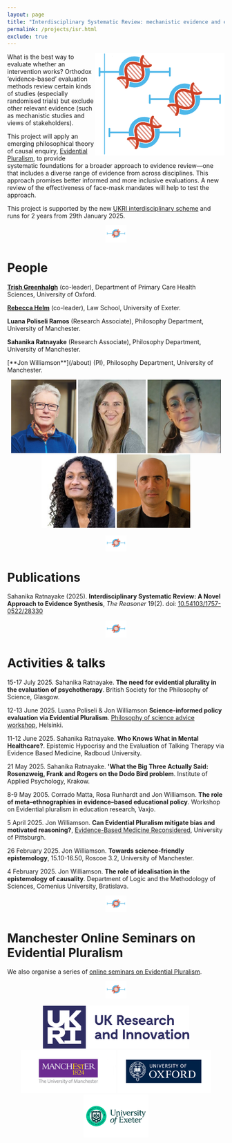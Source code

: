 ```yaml
---
layout: page
title: "Interdisciplinary Systematic Review: mechanistic evidence and epistemic justice"
permalink: /projects/isr.html
exclude: true
---
```


<img style="float: right;" src="images/ISR.jpg" alt="" width="300"  />What is the best way to evaluate whether an intervention works? Orthodox ‘evidence-based’ evaluation methods review certain kinds of studies (especially randomised trials) but exclude other relevant evidence (such as mechanistic studies and views of stakeholders). 

This project will apply an emerging philosophical theory of causal enquiry, [Evidential Pluralism](https://blogs.kent.ac.uk/evidential-pluralism/), to provide systematic foundations for a broader approach to evidence review—one that includes a diverse range of evidence from across disciplines. This approach promises better informed and more inclusive evaluations. A new review of the effectiveness of face-mask mandates will help to test the approach. 

This project is supported by the new [UKRI interdisciplinary scheme](https://www.ukri.org/news/first-projects-from-ukris-new-interdisciplinary-scheme-announced/) and runs for 2 years from 29th January 2025. 


<center>
<a href="images/divider-horizontal.jpg"><img  src="images/divider-horizontal.jpg" alt="" width="50"  border="0" /></a>
</center>

# People

[**Trish Greenhalgh**](https://www.phc.ox.ac.uk/team/trish-greenhalgh) (co-leader), Department of Primary Care Health Sciences, University of Oxford.

[**Rebecca Helm**](https://law.exeter.ac.uk/people/profile/index.php?web_id=helm) (co-leader), Law School, University of Exeter.

**Luana Poliseli Ramos** (Research Associate), Philosophy Department, University of Manchester.

**Sahanika Ratnayake** (Research Associate), Philosophy Department, University of Manchester.

<!--<img style="float: right;" src="/images/jw.jpg" alt="" width="100"  />-->[**Jon Williamson**](/about) (PI), Philosophy Department, University of Manchester.


<center>
<p> <a href="https://www.phc.ox.ac.uk/team/trish-greenhalgh"><img class="wp-image-2222 alignnone" src="images/tg.jpg" alt="Trish Greenhalgh" height="170" /></a> <a href="https://law.exeter.ac.uk/people/profile/index.php?web_id=helm"><img src="images/rh.jpg" alt="Rebecca Helm" height="170" /></a> <img src="images/lp.jpg" alt="Luana Poliseli" height="170" /> <img src="images/sr.jpg" alt="Sahanika Ratnayake" height="170" /> <a href="/about" target="_blank" rel="noopener noreferrer"><img src="/images/jw.jpg" alt="Jon Williamson" height="170" /></a> </p>
</center>

<center>
<a href="images/divider-horizontal.jpg"><img  src="images/divider-horizontal.jpg" alt="" width="50"   border="0" /></a>
</center>

# Publications

Sahanika Ratnayake (2025). **Interdisciplinary Systematic Review: A Novel Approach to Evidence Synthesis**, _The Reasoner_ 19(2). doi: [10.54103/1757-0522/28330](https://doi.org/10.54103/1757-0522/28330)

<center>
<a href="images/divider-horizontal.jpg"><img  src="images/divider-horizontal.jpg" alt="" width="50"   border="0" /></a>
</center>


# Activities & talks

15-17 July 2025. Sahanika Ratnayake. **The need for evidential plurality in the evaluation of psychotherapy**. British Society for the Philosophy of Science, Glasgow.

12-13 June 2025. Luana Poliseli & Jon Williamson **Science-informed policy evaluation via Evidential Pluralism**. [Philosophy of science advice workshop](https://scientificadvice.eu/events/philosophy-of-science-advice-workshop/), Helsinki.

11-12 June 2025. Sahanika Ratnayake. **Who Knows What in Mental Healthcare?**. Epistemic Hypocrisy and the Evaluation of Talking Therapy via Evidence Based Medicine, Radboud University.

21 May 2025. Sahanika Ratnayake. **'What the Big Three Actually Said: Rosenzweig, Frank and Rogers on the Dodo Bird problem**. Institute of Applied Psychology, Krakow.

8-9 May 2005. Corrado Matta, Rosa Runhardt and Jon Williamson. **The role of meta–ethnographies in evidence–based educational policy**. Workshop on Evidential pluralism in education research, Vaxjo.

<!--
5 February 2025. Jon Williamson. **An objective Bayesian approach to inductive logic**. Department of Logic and the Methodology of Sciences, Comenius University, Bratislava.
-->

5 April 2025. Jon Williamson. **Can Evidential Pluralism mitigate bias and motivated reasoning?**, [Evidence-Based Medicine Reconsidered](https://www.centerphilsci.pitt.edu/event/evidence-based-medicine-reconsidered/), University of Pittsburgh.

26 February 2025. Jon Williamson. **Towards science-friendly epistemology**, 15.10-16.50, Roscoe 3.2, University of Manchester.

4 February 2025. Jon Williamson. **The role of idealisation in the epistemology of causality**. Department of Logic and the Methodology of Sciences, Comenius University, Bratislava.

<a id="MOSEP"> </a>
<center>
<a href="images/divider-horizontal.jpg"><img  src="images/divider-horizontal.jpg" alt="" width="50"   border="0" /></a>
</center>



# Manchester Online Seminars on Evidential Pluralism

We also organise a series of [online seminars on Evidential Pluralism](/mosep). 

<center>
<a href="images/divider-horizontal.jpg"><img  src="images/divider-horizontal.jpg" alt="" width="50"   border="0" /></a>
</center>

<center>
<p><a href="images/UKRI-logo.png"><img class="wp-image-2222 alignnone" src="images/UKRI-logo.png" alt="UKRI" height="100" /></a> <a href="images/manchester-logo.gif"><img class="wp-image-2222 alignnone" src="images/manchester-logo.gif" alt="University of Manchester" height="100" /></a> <a href="images/oxford-logo.png"><img src="images/oxford-logo.png" alt="University of Oxford" height="100" /></a> <a href="images/exeter-logo.png" target="_blank" rel="noopener noreferrer"><img src="images/exeter-logo.png" alt="University of Exeter" height="100" /></a></p>
</center>
